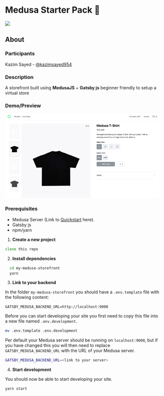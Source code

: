 # Medusa Starter Pack 🛒

<img src="https://github.com/kazimsayed954/medusa/blob/master/resources/banner.png">

## About


### Participants

Kazim Sayed - [@kazimsayed954](https://github.com/patrickmonteiro)

### Description

A storefront built using **MedusaJS** + **Gatsby js** beginner friendly to setup a virtual store

### Demo/Preview
<img src="https://github.com/kazimsayed954/medusa/blob/master/resources/img-1.png">

### Prerequisites
- Medusa Server (Link to [Quickstart](https://docs.medusajs.com/quickstart/quick-start) here).
- Gatsby js
- npm/yarn


1. **Create a new  project**

```zsh
clone this repo
```

2. **Install dependencies**

```zsh
  cd my-medusa-storefront
  yarn
```

3. **Link to your backend**

In the folder `my-medusa-storefront` you should have a `.env.template` file with the following content:

```shell
GATSBY_MEDUSA_BACKEND_URL=http://localhost:9000
```

Before you can start developing your site you first need to copy this file into a new file named `.env.development`.

```zsh
mv .env.template .env.development
```

Per default your Medusa server should be running on `localhost:9000`, but if you have changed this you will then need to replace `GATSBY_MEDUSA_BACKEND_URL` with the URL of your Medusa server.

```zsh
GATSBY_MEDUSA_BACKEND_URL=<link to your server>
```

4. **Start development**

You should now be able to start developing your site.

```zsh
yarn start
```

